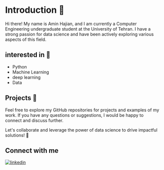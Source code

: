 # Introduction 👋

Hi there! My name is  Amin Hajian, and I am currently a Computer Engineering undergraduate student at the University of Tehran. I have a strong passion for data science and have been actively exploring various aspects of this field.

## interested in 🚀

- Python
- Machine Learning 
- deep learning
- Data

## Projects 📂
Feel free to explore my GitHub repositories for projects and examples of my work. If you have any questions or suggestions, I would be happy to connect and discuss further.

Let's collaborate and leverage the power of data science to drive impactful solutions! 🌟




## Connect with me  
<a href="https://www.linkedin.com/in/amin-hajian-30b37726a" target="_blank">
<img src=https://img.shields.io/badge/LinkedIn-0077B5?style=for-the-badge&logo=linkedin&logoColor=white alt=linkedin style="margin-bottom: 5px;" />
</a>
</div>
